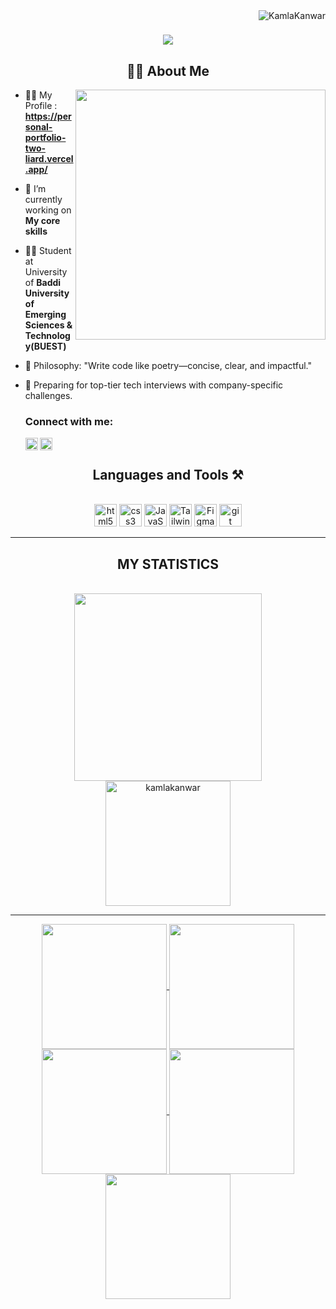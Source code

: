 <img align="right" src="https://komarev.com/ghpvc/?username=kamlakanwar&label=Profile%20views&color=0e75b6&style=flat" alt="KamlaKanwar" /> 

<h1 align="center">
    <img src="https://readme-typing-svg.herokuapp.com/?font=Righteous&size=35&center=true&vCenter=true&width=500&height=70&duration=4000&lines=Hi+There!+👋;+I'm+Kamla+Kanwar!;" />
</h1>

<h2 align="center">👩‍💻  About Me</h2>
<img align="right" src="https://i.giphy.com/media/v1.Y2lkPTc5MGI3NjExNG10MW5iaW1lbmphOW1nNDZpOWI2NmxmdHp6YXE1YWJlejlleWFsayZlcD12MV9pbnRlcm5hbF9naWZfYnlfaWQmY3Q9Zw/2IudUHdI075HL02Pkk/giphy.gif"
    width="400">

- 👩‍💻 My Profile : **https://personal-portfolio-two-liard.vercel.app/**
- 🔭 I’m currently working on **My core skills** 
- 🧑‍🎓 Student at University of **Baddi University of Emerging Sciences & Technology(BUEST)**
- 🌟 Philosophy: "Write code like poetry—concise, clear, and impactful."
- 🎯 Preparing for top-tier tech interviews with company-specific challenges.
  
  <h3>Connect with me:</h3>
  <a href="mailto:kamlakanwar923@gmail.com">
  <img align="left"  width="20px" src="https://cdn.jsdelivr.net/npm/simple-icons@v3/icons/gmail.svg" />
  </a>
  <a href="https://www.linkedin.com/in/kamla-kanwar/" target="_blank">
  <img align="left" width="20px" src="https://cdn.jsdelivr.net/npm/simple-icons@v3/icons/linkedin.svg" />
  </a>
  </hr>

<br>
<h2 align="center">Languages and Tools ⚒️ </h2>
<br>
<div align="center">
  <img src="https://raw.githubusercontent.com/danielcranney/readme-generator/main/public/icons/skills/html5-colored.svg" width="36" height="36" alt="html5" />
  <img src="https://raw.githubusercontent.com/danielcranney/readme-generator/main/public/icons/skills/css3-colored.svg" width="36" height="36" alt="css3" />
  <img src="https://raw.githubusercontent.com/danielcranney/readme-generator/main/public/icons/skills/javascript-colored.svg" width="36" height="36" alt="JavaScript" />
  <img src="https://raw.githubusercontent.com/danielcranney/readme-generator/main/public/icons/skills/tailwindcss-colored.svg" width="36" height="36" alt="TailwindCSS" />
  <img src="https://raw.githubusercontent.com/danielcranney/readme-generator/main/public/icons/skills/figma-colored.svg" width="36" height="36" alt="Figma" />
  <img src="https://raw.githubusercontent.com/danielcranney/readme-generator/main/public/icons/skills/git-colored.svg" width="36" height="36" alt="git" />
  
</div>
<hr/>
<h2 align="center">MY STATISTICS</h2>
<br>
<div align="center">
<img src="https://i.giphy.com/media/v1.Y2lkPTc5MGI3NjExZGVzMWtvMTMycXlzeWN1bnlpcWw2cGNhcjY2bnc3M3FoMno3MmJ6aiZlcD12MV9pbnRlcm5hbF9naWZfYnlfaWQmY3Q9Zw/3oKIPqXWNJswXf1InS/giphy.gif" height="300">
</div>
<div align="center">
<img  height="200em" src="https://github-readme-stats.vercel.app/api/top-langs?username=kamlakanwar&show_icons=true&locale=en&layout=compact&theme=dark" alt="kamlakanwar" >
</div>

<hr/>

<div align="center">
<a href="https://github.com/kamlakanwar">
<img align="center" src="http://github-profile-summary-cards.vercel.app/api/cards/stats?username=kamlakanwar&theme=dark" height="200em" />
<img align="center" src="http://github-profile-summary-cards.vercel.app/api/cards/most-commit-language?username=kamlakanwar&theme=dark" height="200em" />
<img align="center" src="http://github-profile-summary-cards.vercel.app/api/cards/repos-per-language?username=kamlakanwar&theme=dark" height="200em" />
<img align="center" src="http://github-profile-summary-cards.vercel.app/api/cards/productive-time?username=kamlakanwar&theme=dark" height="200em" />
<img align="center" src="http://github-profile-summary-cards.vercel.app/api/cards/profile-details?username=kamlakanwar&theme=dark" height="200em" />
</div>
